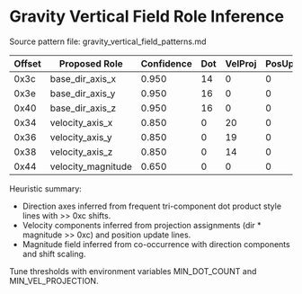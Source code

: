 # Gravity Vertical Field Role Inference

Source pattern file: gravity_vertical_field_patterns.md

| Offset | Proposed Role | Confidence | Dot | VelProj | PosUpd | MagUse | RawRefs | Notes | Evidence |
|--------|---------------|------------|-----|---------|--------|--------|---------|-------|----------|
| 0x3c | base_dir_axis_x | 0.950 | 14 | 0 | 0 | 0 | 125 | locked |  |
| 0x3e | base_dir_axis_y | 0.950 | 16 | 0 | 0 | 0 | 110 | locked |  |
| 0x40 | base_dir_axis_z | 0.950 | 16 | 0 | 0 | 0 | 112 | locked |  |
| 0x34 | velocity_axis_x | 0.850 | 0 | 20 | 0 | 0 | 90 | locked |  |
| 0x36 | velocity_axis_y | 0.850 | 0 | 19 | 0 | 0 | 85 | locked |  |
| 0x38 | velocity_axis_z | 0.850 | 0 | 14 | 0 | 0 | 89 | locked |  |
| 0x44 | velocity_magnitude | 0.650 | 0 | 0 | 0 | 0 | 65 | locked | reuse3 |

Heuristic summary:
- Direction axes inferred from frequent tri-component dot product style lines with >> 0xc shifts.
- Velocity components inferred from projection assignments (dir * magnitude >> 0xc) and position update lines.
- Magnitude field inferred from co-occurrence with direction components and shift scaling.

Tune thresholds with environment variables MIN_DOT_COUNT and MIN_VEL_PROJECTION.